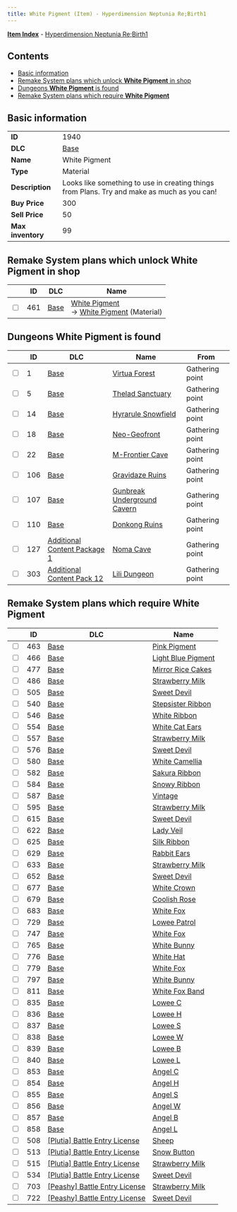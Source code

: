 ```yaml
---
title: White Pigment (Item) - Hyperdimension Neptunia Re;Birth1
---
```


[**Item Index**](/neptunia/rb1/item/index.html) - [Hyperdimension Neptunia Re;Birth1](/neptunia/rb1)

## Contents

- [Basic information](#basic-information)
- [Remake System plans which unlock **White Pigment** in shop](#remake-system-plans-which-unlock-white-pigment-in-shop)
- [Dungeons **White Pigment** is found](#dungeons-white-pigment-is-found)
- [Remake System plans which require **White Pigment**](#remake-system-plans-which-require-white-pigment)
## Basic information

|   |   |
| -- | -- |
| **ID** | 1940 |
| **DLC** | [Base](/neptunia/rb1/dlc/1-base.html) |
| **Name** | White Pigment |
| **Type** | Material |
| **Description** | Looks like something to use in creating things from Plans. Try and make as much as you can! |
| **Buy Price** | 300 |
| **Sell Price** | 50 |
| **Max inventory** | 99 |


## Remake System plans which unlock **White Pigment** in shop

|    | ID | DLC | Name |
| -- | -- | --- | ---- |
| <input type="checkbox" id="rb1-remake-1-461" class="trackbox" /> | 461 | [Base](/neptunia/rb1/dlc/1-base.html) | [White Pigment](/neptunia/rb1/remake/1-461-white-pigment.html)<br /> → [White Pigment](/neptunia/rb1/item/1-1940-white-pigment.html) (Material) |


## Dungeons **White Pigment** is found

|    | ID | DLC | Name | From |
| -- | -- | --- | ---- | ---- |
| <input type="checkbox" id="rb1-dungeon-1-1" class="trackbox" /> | 1 | [Base](/neptunia/rb1/dlc/1-base.html) | [Virtua Forest](/neptunia/rb1/dungeon/1-1-virtua-forest.html) | Gathering point |
| <input type="checkbox" id="rb1-dungeon-1-5" class="trackbox" /> | 5 | [Base](/neptunia/rb1/dlc/1-base.html) | [Thelad Sanctuary](/neptunia/rb1/dungeon/1-5-thelad-sanctuary.html) | Gathering point |
| <input type="checkbox" id="rb1-dungeon-1-14" class="trackbox" /> | 14 | [Base](/neptunia/rb1/dlc/1-base.html) | [Hyrarule Snowfield](/neptunia/rb1/dungeon/1-14-hyrarule-snowfield.html) | Gathering point |
| <input type="checkbox" id="rb1-dungeon-1-18" class="trackbox" /> | 18 | [Base](/neptunia/rb1/dlc/1-base.html) | [Neo-Geofront](/neptunia/rb1/dungeon/1-18-neo-geofront.html) | Gathering point |
| <input type="checkbox" id="rb1-dungeon-1-22" class="trackbox" /> | 22 | [Base](/neptunia/rb1/dlc/1-base.html) | [M-Frontier Cave](/neptunia/rb1/dungeon/1-22-m-frontier-cave.html) | Gathering point |
| <input type="checkbox" id="rb1-dungeon-1-106" class="trackbox" /> | 106 | [Base](/neptunia/rb1/dlc/1-base.html) | [Gravidaze Ruins](/neptunia/rb1/dungeon/1-106-gravidaze-ruins.html) | Gathering point |
| <input type="checkbox" id="rb1-dungeon-1-107" class="trackbox" /> | 107 | [Base](/neptunia/rb1/dlc/1-base.html) | [Gunbreak Underground Cavern](/neptunia/rb1/dungeon/1-107-gunbreak-underground-cavern.html) | Gathering point |
| <input type="checkbox" id="rb1-dungeon-1-110" class="trackbox" /> | 110 | [Base](/neptunia/rb1/dlc/1-base.html) | [Donkong Ruins](/neptunia/rb1/dungeon/1-110-donkong-ruins.html) | Gathering point |
| <input type="checkbox" id="rb1-dungeon-10-127" class="trackbox" /> | 127 | [Additional Content Package 1](/neptunia/rb1/dlc/10-pack1.html) | [Noma Cave](/neptunia/rb1/dungeon/10-127-noma-cave.html) | Gathering point |
| <input type="checkbox" id="rb1-dungeon-21-303" class="trackbox" /> | 303 | [Additional Content Pack 12](/neptunia/rb1/dlc/21-pack12.html) | [Lili Dungeon](/neptunia/rb1/dungeon/21-303-lili-dungeon.html) | Gathering point |


## Remake System plans which require **White Pigment**

|    | ID | DLC | Name |
| -- | -- | --- | ---- |
| <input type="checkbox" id="rb1-quest-1-463" class="trackbox" /> | 463 | [Base](/neptunia/rb1/dlc/1-base.html) | [Pink Pigment](/neptunia/rb1/quest/1-463-pink-pigment.html) |
| <input type="checkbox" id="rb1-quest-1-466" class="trackbox" /> | 466 | [Base](/neptunia/rb1/dlc/1-base.html) | [Light Blue Pigment](/neptunia/rb1/quest/1-466-light-blue-pigment.html) |
| <input type="checkbox" id="rb1-quest-1-477" class="trackbox" /> | 477 | [Base](/neptunia/rb1/dlc/1-base.html) | [Mirror Rice Cakes](/neptunia/rb1/quest/1-477-mirror-rice-cakes.html) |
| <input type="checkbox" id="rb1-quest-1-486" class="trackbox" /> | 486 | [Base](/neptunia/rb1/dlc/1-base.html) | [Strawberry Milk](/neptunia/rb1/quest/1-486-strawberry-milk.html) |
| <input type="checkbox" id="rb1-quest-1-505" class="trackbox" /> | 505 | [Base](/neptunia/rb1/dlc/1-base.html) | [Sweet Devil](/neptunia/rb1/quest/1-505-sweet-devil.html) |
| <input type="checkbox" id="rb1-quest-1-540" class="trackbox" /> | 540 | [Base](/neptunia/rb1/dlc/1-base.html) | [Stepsister Ribbon](/neptunia/rb1/quest/1-540-stepsister-ribbon.html) |
| <input type="checkbox" id="rb1-quest-1-546" class="trackbox" /> | 546 | [Base](/neptunia/rb1/dlc/1-base.html) | [White Ribbon](/neptunia/rb1/quest/1-546-white-ribbon.html) |
| <input type="checkbox" id="rb1-quest-1-554" class="trackbox" /> | 554 | [Base](/neptunia/rb1/dlc/1-base.html) | [White Cat Ears](/neptunia/rb1/quest/1-554-white-cat-ears.html) |
| <input type="checkbox" id="rb1-quest-1-557" class="trackbox" /> | 557 | [Base](/neptunia/rb1/dlc/1-base.html) | [Strawberry Milk](/neptunia/rb1/quest/1-557-strawberry-milk.html) |
| <input type="checkbox" id="rb1-quest-1-576" class="trackbox" /> | 576 | [Base](/neptunia/rb1/dlc/1-base.html) | [Sweet Devil](/neptunia/rb1/quest/1-576-sweet-devil.html) |
| <input type="checkbox" id="rb1-quest-1-580" class="trackbox" /> | 580 | [Base](/neptunia/rb1/dlc/1-base.html) | [White Camellia](/neptunia/rb1/quest/1-580-white-camellia.html) |
| <input type="checkbox" id="rb1-quest-1-582" class="trackbox" /> | 582 | [Base](/neptunia/rb1/dlc/1-base.html) | [Sakura Ribbon](/neptunia/rb1/quest/1-582-sakura-ribbon.html) |
| <input type="checkbox" id="rb1-quest-1-584" class="trackbox" /> | 584 | [Base](/neptunia/rb1/dlc/1-base.html) | [Snowy Ribbon](/neptunia/rb1/quest/1-584-snowy-ribbon.html) |
| <input type="checkbox" id="rb1-quest-1-587" class="trackbox" /> | 587 | [Base](/neptunia/rb1/dlc/1-base.html) | [Vintage](/neptunia/rb1/quest/1-587-vintage.html) |
| <input type="checkbox" id="rb1-quest-1-595" class="trackbox" /> | 595 | [Base](/neptunia/rb1/dlc/1-base.html) | [Strawberry Milk](/neptunia/rb1/quest/1-595-strawberry-milk.html) |
| <input type="checkbox" id="rb1-quest-1-615" class="trackbox" /> | 615 | [Base](/neptunia/rb1/dlc/1-base.html) | [Sweet Devil](/neptunia/rb1/quest/1-615-sweet-devil.html) |
| <input type="checkbox" id="rb1-quest-1-622" class="trackbox" /> | 622 | [Base](/neptunia/rb1/dlc/1-base.html) | [Lady Veil](/neptunia/rb1/quest/1-622-lady-veil.html) |
| <input type="checkbox" id="rb1-quest-1-625" class="trackbox" /> | 625 | [Base](/neptunia/rb1/dlc/1-base.html) | [Silk Ribbon](/neptunia/rb1/quest/1-625-silk-ribbon.html) |
| <input type="checkbox" id="rb1-quest-1-629" class="trackbox" /> | 629 | [Base](/neptunia/rb1/dlc/1-base.html) | [Rabbit Ears](/neptunia/rb1/quest/1-629-rabbit-ears.html) |
| <input type="checkbox" id="rb1-quest-1-633" class="trackbox" /> | 633 | [Base](/neptunia/rb1/dlc/1-base.html) | [Strawberry Milk](/neptunia/rb1/quest/1-633-strawberry-milk.html) |
| <input type="checkbox" id="rb1-quest-1-652" class="trackbox" /> | 652 | [Base](/neptunia/rb1/dlc/1-base.html) | [Sweet Devil](/neptunia/rb1/quest/1-652-sweet-devil.html) |
| <input type="checkbox" id="rb1-quest-1-677" class="trackbox" /> | 677 | [Base](/neptunia/rb1/dlc/1-base.html) | [White Crown](/neptunia/rb1/quest/1-677-white-crown.html) |
| <input type="checkbox" id="rb1-quest-1-679" class="trackbox" /> | 679 | [Base](/neptunia/rb1/dlc/1-base.html) | [Coolish Rose](/neptunia/rb1/quest/1-679-coolish-rose.html) |
| <input type="checkbox" id="rb1-quest-1-683" class="trackbox" /> | 683 | [Base](/neptunia/rb1/dlc/1-base.html) | [White Fox](/neptunia/rb1/quest/1-683-white-fox.html) |
| <input type="checkbox" id="rb1-quest-1-729" class="trackbox" /> | 729 | [Base](/neptunia/rb1/dlc/1-base.html) | [Lowee Patrol](/neptunia/rb1/quest/1-729-lowee-patrol.html) |
| <input type="checkbox" id="rb1-quest-1-747" class="trackbox" /> | 747 | [Base](/neptunia/rb1/dlc/1-base.html) | [White Fox](/neptunia/rb1/quest/1-747-white-fox.html) |
| <input type="checkbox" id="rb1-quest-1-765" class="trackbox" /> | 765 | [Base](/neptunia/rb1/dlc/1-base.html) | [White Bunny](/neptunia/rb1/quest/1-765-white-bunny.html) |
| <input type="checkbox" id="rb1-quest-1-776" class="trackbox" /> | 776 | [Base](/neptunia/rb1/dlc/1-base.html) | [White Hat](/neptunia/rb1/quest/1-776-white-hat.html) |
| <input type="checkbox" id="rb1-quest-1-779" class="trackbox" /> | 779 | [Base](/neptunia/rb1/dlc/1-base.html) | [White Fox](/neptunia/rb1/quest/1-779-white-fox.html) |
| <input type="checkbox" id="rb1-quest-1-797" class="trackbox" /> | 797 | [Base](/neptunia/rb1/dlc/1-base.html) | [White Bunny](/neptunia/rb1/quest/1-797-white-bunny.html) |
| <input type="checkbox" id="rb1-quest-1-811" class="trackbox" /> | 811 | [Base](/neptunia/rb1/dlc/1-base.html) | [White Fox Band](/neptunia/rb1/quest/1-811-white-fox-band.html) |
| <input type="checkbox" id="rb1-quest-1-835" class="trackbox" /> | 835 | [Base](/neptunia/rb1/dlc/1-base.html) | [Lowee C](/neptunia/rb1/quest/1-835-lowee-c.html) |
| <input type="checkbox" id="rb1-quest-1-836" class="trackbox" /> | 836 | [Base](/neptunia/rb1/dlc/1-base.html) | [Lowee H](/neptunia/rb1/quest/1-836-lowee-h.html) |
| <input type="checkbox" id="rb1-quest-1-837" class="trackbox" /> | 837 | [Base](/neptunia/rb1/dlc/1-base.html) | [Lowee S](/neptunia/rb1/quest/1-837-lowee-s.html) |
| <input type="checkbox" id="rb1-quest-1-838" class="trackbox" /> | 838 | [Base](/neptunia/rb1/dlc/1-base.html) | [Lowee W](/neptunia/rb1/quest/1-838-lowee-w.html) |
| <input type="checkbox" id="rb1-quest-1-839" class="trackbox" /> | 839 | [Base](/neptunia/rb1/dlc/1-base.html) | [Lowee B](/neptunia/rb1/quest/1-839-lowee-b.html) |
| <input type="checkbox" id="rb1-quest-1-840" class="trackbox" /> | 840 | [Base](/neptunia/rb1/dlc/1-base.html) | [Lowee L](/neptunia/rb1/quest/1-840-lowee-l.html) |
| <input type="checkbox" id="rb1-quest-1-853" class="trackbox" /> | 853 | [Base](/neptunia/rb1/dlc/1-base.html) | [Angel C](/neptunia/rb1/quest/1-853-angel-c.html) |
| <input type="checkbox" id="rb1-quest-1-854" class="trackbox" /> | 854 | [Base](/neptunia/rb1/dlc/1-base.html) | [Angel H](/neptunia/rb1/quest/1-854-angel-h.html) |
| <input type="checkbox" id="rb1-quest-1-855" class="trackbox" /> | 855 | [Base](/neptunia/rb1/dlc/1-base.html) | [Angel S](/neptunia/rb1/quest/1-855-angel-s.html) |
| <input type="checkbox" id="rb1-quest-1-856" class="trackbox" /> | 856 | [Base](/neptunia/rb1/dlc/1-base.html) | [Angel W](/neptunia/rb1/quest/1-856-angel-w.html) |
| <input type="checkbox" id="rb1-quest-1-857" class="trackbox" /> | 857 | [Base](/neptunia/rb1/dlc/1-base.html) | [Angel B](/neptunia/rb1/quest/1-857-angel-b.html) |
| <input type="checkbox" id="rb1-quest-1-858" class="trackbox" /> | 858 | [Base](/neptunia/rb1/dlc/1-base.html) | [Angel L](/neptunia/rb1/quest/1-858-angel-l.html) |
| <input type="checkbox" id="rb1-quest-7-508" class="trackbox" /> | 508 | [[Plutia] Battle Entry License](/neptunia/rb1/dlc/7-plutia.html) | [Sheep](/neptunia/rb1/quest/7-508-sheep.html) |
| <input type="checkbox" id="rb1-quest-7-513" class="trackbox" /> | 513 | [[Plutia] Battle Entry License](/neptunia/rb1/dlc/7-plutia.html) | [Snow Button](/neptunia/rb1/quest/7-513-snow-button.html) |
| <input type="checkbox" id="rb1-quest-7-515" class="trackbox" /> | 515 | [[Plutia] Battle Entry License](/neptunia/rb1/dlc/7-plutia.html) | [Strawberry Milk](/neptunia/rb1/quest/7-515-strawberry-milk.html) |
| <input type="checkbox" id="rb1-quest-7-534" class="trackbox" /> | 534 | [[Plutia] Battle Entry License](/neptunia/rb1/dlc/7-plutia.html) | [Sweet Devil](/neptunia/rb1/quest/7-534-sweet-devil.html) |
| <input type="checkbox" id="rb1-quest-8-703" class="trackbox" /> | 703 | [[Peashy] Battle Entry License](/neptunia/rb1/dlc/8-peashy.html) | [Strawberry Milk](/neptunia/rb1/quest/8-703-strawberry-milk.html) |
| <input type="checkbox" id="rb1-quest-8-722" class="trackbox" /> | 722 | [[Peashy] Battle Entry License](/neptunia/rb1/dlc/8-peashy.html) | [Sweet Devil](/neptunia/rb1/quest/8-722-sweet-devil.html) |
